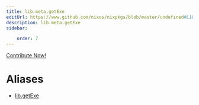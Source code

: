 ```yaml
---
title: lib.meta.getExe
editUrl: https://www.github.com/nixos/nixpkgs/blob/master/undefined#L182C12
description: lib.meta.getExe
sidebar:

    order: 7
---
```


<a href="https://www.github.com/nixos/nixpkgs/blob/master/undefined#L182C12">Contribute Now!</a>


# Aliases

- [lib.getExe](/nix-doc-comments/reference/lib/lib-getexe)


